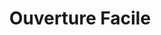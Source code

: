 ---
title: "Ouverture Facile"
categories: ["Games"]

link:
    url: "https://ouverture-facile.com/"
    dead: true

message: "You like steganography and puzzles? You'll be served."
---